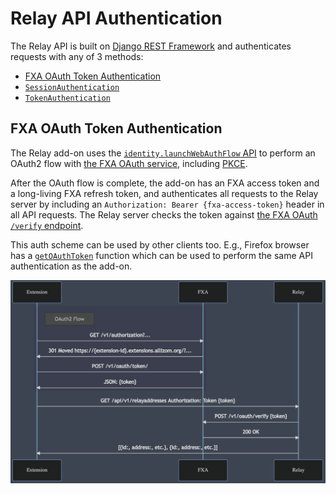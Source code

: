 # Relay API Authentication
The Relay API is built on [Django REST Framework][drf] and authenticates
requests with any of 3 methods:
* [FXA OAuth Token Authentication](fxa-oauth-token-authentication)
* [`SessionAuthentication`][SessionAuthentication]
* [`TokenAuthentication`][TokenAuthentication]

## FXA OAuth Token Authentication
The Relay add-on uses the [`identity.launchWebAuthFlow` API][mdn-webauthflow]
to perform an OAuth2 flow with [the FXA OAuth service][fxa-oauth], including
[PKCE][fxa-pkce].

After the OAuth flow is complete, the add-on has an FXA access token and a
long-living FXA refresh token, and authenticates all requests to the Relay
server by including an `Authorization: Bearer {fxa-access-token}` header in all
API requests. The Relay server checks the token against
[the FXA OAuth `/verify` endpoint][fxa-oauth-token-verify].

This auth scheme can be used by other clients too. E.g., Firefox browser has a
[`getOAuthToken`][searchfox-getoauthtoken] function which can be used to
perform the same API authentication as the add-on.

![FXA OAuth Token Authentication Sequence Diagram](api_auth.png)

[drf]: https://www.django-rest-framework.org/
[SessionAuthentication]: https://www.django-rest-framework.org/api-guide/authentication/#sessionauthentication
[TokenAuthentication]: https://www.django-rest-framework.org/api-guide/authentication/#tokenauthentication
[mdn-webauthflow]: https://developer.mozilla.org/docs/Mozilla/Add-ons/WebExtensions/API/identity/launchWebAuthFlow 
[fxa-oauth]: https://github.com/mozilla/fxa/blob/main/packages/fxa-auth-server/docs/oauth/api.md
[fxa-pkce]: https://github.com/mozilla/fxa/blob/main/packages/fxa-auth-server/docs/oauth/pkce.md
[fxa-oauth-token-verify]: https://github.com/mozilla/fxa/blob/main/packages/fxa-auth-server/docs/oauth/api.md#post-v1verify
[searchfox-getoauthtoken]: https://searchfox.org/mozilla-central/search?q=symbol:%23getOAuthToken&redirect=false
